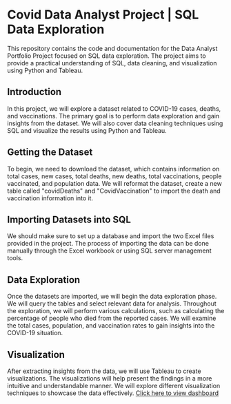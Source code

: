 # Covid Data Analyst Project | SQL Data Exploration
This repository contains the code and documentation for the Data Analyst Portfolio Project focused on SQL data exploration. The project aims to provide a practical understanding of SQL, data cleaning, and visualization using Python and Tableau.

## Introduction
In this project, we will explore a dataset related to COVID-19 cases, deaths, and vaccinations. The primary goal is to perform data exploration and gain insights from the dataset. We will also cover data cleaning techniques using SQL and visualize the results using Python and Tableau.

## Getting the Dataset
To begin, we need to download the dataset, which contains information on total cases, new cases, total deaths, new deaths, total vaccinations, people vaccinated, and population data. We will reformat the dataset, create a new table called "covidDeaths" and "CovidVaccination" to import the death and vaccination information into it.

## Importing Datasets into SQL
We should make sure to set up a database and import the two Excel files provided in the project. The process of importing the data can be done manually through the Excel workbook or using SQL server management tools.

## Data Exploration
Once the datasets are imported, we will begin the data exploration phase. We will query the tables and select relevant data for analysis. Throughout the exploration, we will perform various calculations, such as calculating the percentage of people who died from the reported cases. We will examine the total cases, population, and vaccination rates to gain insights into the COVID-19 situation.

## Visualization
After extracting insights from the data, we will use Tableau to create visualizations. The visualizations will help present the findings in a more intuitive and understandable manner. We will explore different visualization techniques to showcase the data effectively. [Click here to view dashboard](https://public.tableau.com/app/profile/kishan.gangarama/viz/CovidDashboard_16895447102550/Dashboard1?publish=yes)
